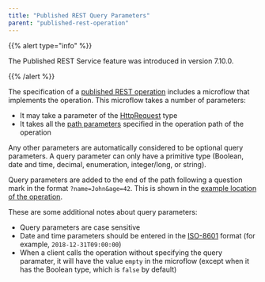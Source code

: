 ```yaml
---
title: "Published REST Query Parameters"
parent: "published-rest-operation"
---
```


{{% alert type="info" %}}

The Published REST Service feature was introduced in version 7.10.0.

{{% /alert %}}

The specification of a [published REST operation](published-rest-operation) includes a microflow that implements the operation. This microflow takes a number of parameters:

* It may take a parameter of the [HttpRequest](http-request-and-response-entities#http-request) type
* It takes all the [path parameters](published-rest-path-parameters) specified in the operation path of the operation

Any other parameters are automatically considered to be optional query parameters. A query parameter can only have a primitive type (Boolean, date and time, decimal, enumeration, integer/long, or string).

Query parameters are added to the end of the path following a question mark in the format `?name=John&age=42`. This is shown in the [example location of the operation](published-rest-operation#example-location).

These are some additional notes about query parameters:

* Query parameters are case sensitive
* Date and time parameters should be entered in the [ISO-8601](https://www.w3schools.com/xml/schema_dtypes_date.asp) format (for example, `2018-12-31T09:00:00`)
* When a client calls the operation without specifying the query paramater, it will have the value `empty` in the microflow (except when it has the Boolean type, which is `false` by default)
